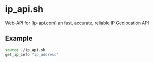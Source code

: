 # ip_api.sh
Web-API for [ip-api.com] an fast, accurate, reliable IP Geolocation API

## Example
```bash
source ./ip_api.sh
get_ip_info "ip_address"
```
